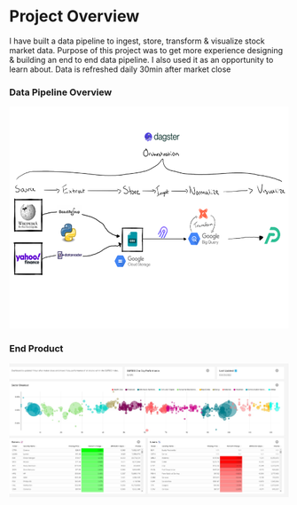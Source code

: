 # Project Overview
I have built a data pipeline to ingest, store, transform & visualize stock market data. Purpose of this project was to get more experience designing & building an end to end data pipeline. I also used it as an opportunity to learn about. Data is refreshed daily 30min after market close

### **Data Pipeline Overview**
  <img src="Assets\stock-market-data-pipeline.png" alt="postgresSQL logo"  width="600" height="400"/>

### **End Product**

 <img src="Assets\Dashboard.jpg" alt="postgresSQL logo"  width="600" />


